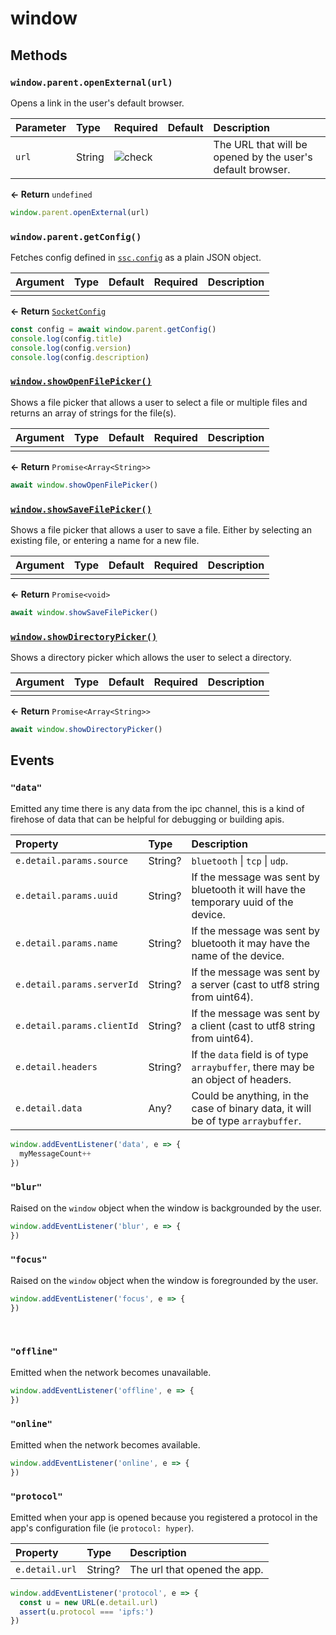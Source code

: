 # window

## Methods

### `window.parent.openExternal(url)`
Opens a link in the user's default browser.

| Parameter | Type | Required | Default | Description |
| :--- | :--- | :--- | :--- | :--- |
| `url` | String | ![check](/images/icons/checkmark.svg) | | The URL that will be opened by the user's default browser. |

**&larr; Return** `undefined`

```ts
window.parent.openExternal(url)
```

### `window.parent.getConfig()`
Fetches config defined in [`ssc.config`](/config) as a plain JSON object.

| Argument | Type | Default | Required | Description |
| :--- | :--- | :--- | :--- | :--- |
|      |      |      |      |      |

**&larr; Return** [`SocketConfig`](/config)

```ts
const config = await window.parent.getConfig()
console.log(config.title)
console.log(config.version)
console.log(config.description)
```

### [`window.showOpenFilePicker()`](https://developer.mozilla.org/en-US/docs/Web/API/Window/showOpenFilePicker)
Shows a file picker that allows a user to select a file or multiple files and
returns an array of strings for the file(s).

| Argument | Type | Default | Required | Description |
| :--- | :--- | :--- | :--- | :--- |
|      |      |      |      |      |

**&larr; Return** `Promise<Array<String>>`

```js
await window.showOpenFilePicker()
```


### [`window.showSaveFilePicker()`](https://developer.mozilla.org/en-US/docs/Web/API/window/showSaveFilePicker)

Shows a file picker that allows a user to save a file. Either by selecting an
existing file, or entering a name for a new file.

| Argument | Type | Default | Required | Description |
| :--- | :--- | :--- | :--- | :--- |
|      |      |      |      |      |


**&larr; Return** `Promise<void>`

```js
await window.showSaveFilePicker()
```

### [`window.showDirectoryPicker()`](https://developer.mozilla.org/en-US/docs/Web/API/window/showDirectoryPicker)

Shows a directory picker which allows the user to select a directory.

| Argument | Type | Default | Required | Description |
| :--- | :--- | :--- | :--- | :--- |
|      |      |      |      |      |


**&larr; Return** `Promise<Array<String>>`

```js
await window.showDirectoryPicker()
```

## Events

### `"data"`

Emitted any time there is any data from the ipc channel, this
is a kind of firehose of data that can be helpful for debugging or building apis.

| Property | Type | Description |
| :--- | :--- | :--- |
| `e.detail.params.source` | String? | `bluetooth` \| `tcp` \| `udp`. |
| `e.detail.params.uuid` | String? | If the message was sent by bluetooth it will have the temporary uuid of the device. |
| `e.detail.params.name` | String? | If the message was sent by bluetooth it may have the name of the device. |
| `e.detail.params.serverId` | String? | If the message was sent by a server (cast to utf8 string from uint64). |
| `e.detail.params.clientId` | String? | If the message was sent by a client (cast to utf8 string from uint64). |
| `e.detail.headers` | String? | If the `data` field is of type `arraybuffer`, there may be an object of headers. |
| `e.detail.data` | Any? | Could be anything, in the case of binary data, it will be of type `arraybuffer`. |

```js
window.addEventListener('data', e => {
  myMessageCount++
})
```

### `"blur"`
Raised on the `window` object when the window is backgrounded by the user.

```js
window.addEventListener('blur', e => {
})
```

### `"focus"`
Raised on the `window` object when the window is foregrounded by the user.

```js
window.addEventListener('focus', e => {
})
```

<br/>

### `"offline"`

Emitted when the network becomes unavailable.

```js
window.addEventListener('offline', e => {
})
```

### `"online"`

Emitted when the network becomes available.

```js
window.addEventListener('online', e => {
})
```

### `"protocol"`

Emitted when your app is opened because you registered a protocol in the app's
configuration file (ie `protocol: hyper`).

| Property | Type | Description |
| :--- | :--- | :--- |
| `e.detail.url` | String? | The url that opened the app. |

```js
window.addEventListener('protocol', e => {
  const u = new URL(e.detail.url)
  assert(u.protocol === 'ipfs:')
})
```
